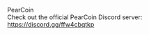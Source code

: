 PearCoin <br />
Check out the official PearCoin Discord server: <br />
https://discord.gg/ffw4cbqtkp
